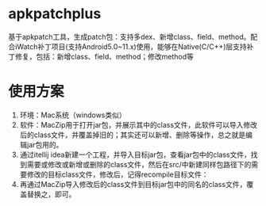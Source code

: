 # apkpatchplus
基于apkpatch工具，生成patch包：支持多dex、新增class、field、method。配合iWatch补丁项目(支持Android5.0~11.x)使用，能够在Native(C/C++)层支持补丁修复，包括：新增class、field、method；修改method等

# 使用方案
1. 环境：Mac系统（windows类似）
2. 软件：MacZip用于打开jar包，并展示其中的class文件，此软件可以导入修改后的class文件，并覆盖掉旧的；其实还可以新增、删除等操作，总之就是编辑jar包用的。
3. 通过itellij idea新建一个工程，并导入目标jar包，查看jar包中的class文件，找到需要或修改或新增或删除的class文件，然后在src/中新建同样包路径下的需要修改的目标class文件，修改后，记得recompile目标文件：
4. 再通过MacZip导入修改后的class文件到目标jar包中的同名的class文件，覆盖替换之，即可。
